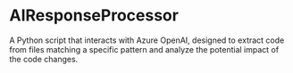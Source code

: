 # AIResponseProcessor
A Python script that interacts with Azure OpenAI, designed to extract code from files matching a specific pattern and analyze the potential impact of the code changes.
